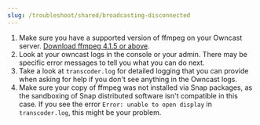 ```yaml
---
slug: /troubleshoot/shared/broadcasting-disconnected
---
```

1. Make sure you have a supported version of ffmpeg on your Owncast server. [Download ffmpeg 4.1.5 or above](https://ffmpeg.org/download.html).
1. Look at your owncast logs in the console or your admin. There may be specific error messages to tell you what you can do next.
1. Take a look at `transcoder.log` for detailed logging that you can provide when asking for help if you don't see anything in the Owncast logs.
1. Make sure your copy of ffmpeg was not installed via Snap packages, as the sandboxing of Snap distributed software isn't compatible in this case. If you see the error `Error: unable to open display` in `transcoder.log`, this might be your problem.
